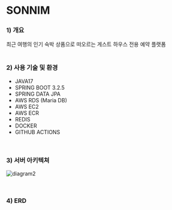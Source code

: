 <h1>SONNIM</h1>

<h3>1) 개요</h3>
최근 여행의 인기 숙박 상품으로 떠오르는 게스트 하우스 전용 예약 플랫폼
</br>
</br>

<h3>2) 사용 기술 및 환경</h3>

- JAVA17
- SPRING BOOT 3.2.5
- SPRING DATA JPA
- AWS RDS (Maria DB)
- AWS EC2
- AWS ECR
- REDIS
- DOCKER
- GITHUB ACTIONS


</br>

<h3>3) 서버 아키텍쳐</h3>

![diagram2](https://github.com/psh94/sonnim-server/assets/84213252/b2a4d60d-367d-43fa-98fb-865765c5e3ea)


</br>

<h3>4) ERD</h3>
